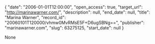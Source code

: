 {
  "date": "2006-01-01T12:00:00", 
  "open_access": true, 
  "target_url": "http://marinawarner.com/", 
  "description": null, 
  "end_date": null, 
  "title": "Marina Warner", 
  "record_id": "20060101T120000/vhmw0MvRMsE5F+D6ugSBNg==", 
  "publisher": "marinawarner.com", 
  "slug": 63275125, 
  "start_date": null
}

None